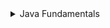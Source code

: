 <details>
<summary>Java Fundamentals</summary>
<details>
<summary>JDK</summary>

* 1
* 2
* 3
</details>

<details>
<summary>Data types</summary>

* 1
* 2
* 3
</details>

<details>
<summary>String</summary>

* 1
* 2
* 3
</details>

<details>
<summary>Methods</summary>

* 1
* 2
* 3
</details>
</details>
